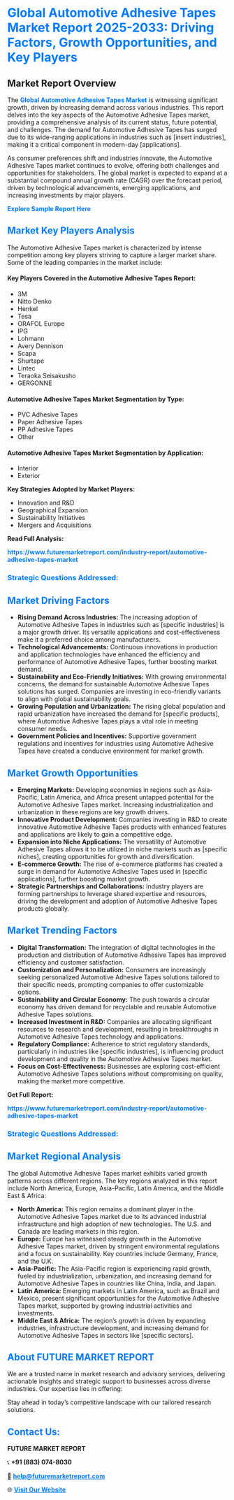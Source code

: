 <h1 style="color: #007BFF;">Global Automotive Adhesive Tapes Market Report 2025-2033: Driving Factors, Growth Opportunities, and Key Players</h1>

<section id="overview">
<h2>Market Report Overview</h2>
<p>The <a href="https://www.futuremarketreport.com/industry-report/automotive-adhesive-tapes-market" style="color: #007BFF; text-decoration: none;"><strong>Global Automotive Adhesive Tapes Market</strong></a> is witnessing significant growth, driven by increasing demand across various industries. This report delves into the key aspects of the Automotive Adhesive Tapes market, providing a comprehensive analysis of its current status, future potential, and challenges. The demand for Automotive Adhesive Tapes has surged due to its wide-ranging applications in industries such as [insert industries], making it a critical component in modern-day [applications].</p>
<p>As consumer preferences shift and industries innovate, the Automotive Adhesive Tapes market continues to evolve, offering both challenges and opportunities for stakeholders. The global market is expected to expand at a substantial compound annual growth rate (CAGR) over the forecast period, driven by technological advancements, emerging applications, and increasing investments by major players.</p>
</section>

<section id="overview">
<p><a href="https://www.futuremarketreport.com/request-sample/reportId=96602" style="color: #007BFF; text-decoration: none;"><strong>Explore Sample Report Here</strong></a></p>
</section>

<section id="key-players">
<h2 style="color: #007BFF;">Market Key Players Analysis</h2>
<p>The Automotive Adhesive Tapes market is characterized by intense competition among key players striving to capture a larger market share. Some of the leading companies in the market include:</p>
<h4>Key Players Covered in the Automotive Adhesive Tapes Report:</h4>
<ul><li>3M</li><li>Nitto Denko</li><li>Henkel</li><li>Tesa</li><li>ORAFOL Europe</li><li>IPG</li><li>Lohmann</li><li>Avery Dennison</li><li>Scapa</li><li>Shurtape</li><li>Lintec</li><li>Teraoka Seisakusho</li><li>GERGONNE</li></ul>
<h4>Automotive Adhesive Tapes Market Segmentation by Type:</h4>
<ul><li>PVC Adhesive Tapes</li><li>Paper Adhesive Tapes</li><li>PP Adhesive Tapes</li><li>Other</li></ul>

<h4>Automotive Adhesive Tapes Market Segmentation by Application:</h4>
<ul><li>Interior</li><li>Exterior</li></ul>
<p><strong>Key Strategies Adopted by Market Players:</strong></p>
<ul>
<li>Innovation and R&D</li>
<li>Geographical Expansion</li>
<li>Sustainability Initiatives</li>
<li>Mergers and Acquisitions</li>
</ul>
</section>

<section>
<p><strong>Read Full Analysis: </strong></p><a href="https://www.futuremarketreport.com/industry-report/automotive-adhesive-tapes-market" style="color: #007BFF; text-decoration: none;"><strong>https://www.futuremarketreport.com/industry-report/automotive-adhesive-tapes-market</strong></a>
<h3 style="color: #007BFF;">Strategic Questions Addressed:</h3>
</section>

<section id="driving-factors">
<h2 style="color: #007BFF;">Market Driving Factors</h2>
<ul>
<li><strong>Rising Demand Across Industries:</strong> The increasing adoption of Automotive Adhesive Tapes in industries such as [specific industries] is a major growth driver. Its versatile applications and cost-effectiveness make it a preferred choice among manufacturers.</li>
<li><strong>Technological Advancements:</strong> Continuous innovations in production and application technologies have enhanced the efficiency and performance of Automotive Adhesive Tapes, further boosting market demand.</li>
<li><strong>Sustainability and Eco-Friendly Initiatives:</strong> With growing environmental concerns, the demand for sustainable Automotive Adhesive Tapes solutions has surged. Companies are investing in eco-friendly variants to align with global sustainability goals.</li>
<li><strong>Growing Population and Urbanization:</strong> The rising global population and rapid urbanization have increased the demand for [specific products], where Automotive Adhesive Tapes plays a vital role in meeting consumer needs.</li>
<li><strong>Government Policies and Incentives:</strong> Supportive government regulations and incentives for industries using Automotive Adhesive Tapes have created a conducive environment for market growth.</li>
</ul>
</section>

<section id="growth-opportunities">
<h2 style="color: #007BFF;">Market Growth Opportunities</h2>
<ul>
<li><strong>Emerging Markets:</strong> Developing economies in regions such as Asia-Pacific, Latin America, and Africa present untapped potential for the Automotive Adhesive Tapes market. Increasing industrialization and urbanization in these regions are key growth drivers.</li>
<li><strong>Innovative Product Development:</strong> Companies investing in R&D to create innovative Automotive Adhesive Tapes products with enhanced features and applications are likely to gain a competitive edge.</li>
<li><strong>Expansion into Niche Applications:</strong> The versatility of Automotive Adhesive Tapes allows it to be utilized in niche markets such as [specific niches], creating opportunities for growth and diversification.</li>
<li><strong>E-commerce Growth:</strong> The rise of e-commerce platforms has created a surge in demand for Automotive Adhesive Tapes used in [specific applications], further boosting market growth.</li>
<li><strong>Strategic Partnerships and Collaborations:</strong> Industry players are forming partnerships to leverage shared expertise and resources, driving the development and adoption of Automotive Adhesive Tapes products globally.</li>
</ul>
</section>

<section id="trending-factors">
<h2 style="color: #007BFF;">Market Trending Factors</h2>
<ul>
<li><strong>Digital Transformation:</strong> The integration of digital technologies in the production and distribution of Automotive Adhesive Tapes has improved efficiency and customer satisfaction.</li>
<li><strong>Customization and Personalization:</strong> Consumers are increasingly seeking personalized Automotive Adhesive Tapes solutions tailored to their specific needs, prompting companies to offer customizable options.</li>
<li><strong>Sustainability and Circular Economy:</strong> The push towards a circular economy has driven demand for recyclable and reusable Automotive Adhesive Tapes solutions.</li>
<li><strong>Increased Investment in R&D:</strong> Companies are allocating significant resources to research and development, resulting in breakthroughs in Automotive Adhesive Tapes technology and applications.</li>
<li><strong>Regulatory Compliance:</strong> Adherence to strict regulatory standards, particularly in industries like [specific industries], is influencing product development and quality in the Automotive Adhesive Tapes market.</li>
<li><strong>Focus on Cost-Effectiveness:</strong> Businesses are exploring cost-efficient Automotive Adhesive Tapes solutions without compromising on quality, making the market more competitive.</li>
</ul>
</section>

<section>
<p><strong>Get Full Report: </strong></p><a href="https://www.futuremarketreport.com/industry-report/automotive-adhesive-tapes-market" style="color: #007BFF; text-decoration: none;"><strong>https://www.futuremarketreport.com/industry-report/automotive-adhesive-tapes-market</strong></a>
<h3 style="color: #007BFF;">Strategic Questions Addressed:</h3>
</section>


<section id="regional-analysis">
<h2 style="color: #007BFF;">Market Regional Analysis</h2>
<p>The global Automotive Adhesive Tapes market exhibits varied growth patterns across different regions. The key regions analyzed in this report include North America, Europe, Asia-Pacific, Latin America, and the Middle East & Africa:</p>
<ul>
<li><strong>North America:</strong> This region remains a dominant player in the Automotive Adhesive Tapes market due to its advanced industrial infrastructure and high adoption of new technologies. The U.S. and Canada are leading markets in this region.</li>
<li><strong>Europe:</strong> Europe has witnessed steady growth in the Automotive Adhesive Tapes market, driven by stringent environmental regulations and a focus on sustainability. Key countries include Germany, France, and the U.K.</li>
<li><strong>Asia-Pacific:</strong> The Asia-Pacific region is experiencing rapid growth, fueled by industrialization, urbanization, and increasing demand for Automotive Adhesive Tapes in countries like China, India, and Japan.</li>
<li><strong>Latin America:</strong> Emerging markets in Latin America, such as Brazil and Mexico, present significant opportunities for the Automotive Adhesive Tapes market, supported by growing industrial activities and investments.</li>
<li><strong>Middle East & Africa:</strong> The region’s growth is driven by expanding industries, infrastructure development, and increasing demand for Automotive Adhesive Tapes in sectors like [specific sectors].</li>
</ul>
</section>

<footer>
<h2 style="color: #007BFF;">About FUTURE MARKET REPORT</h2>
<p>We are a trusted name in market research and advisory services, delivering actionable insights and strategic support to businesses across diverse industries. Our expertise lies in offering:</p>

<p>Stay ahead in today’s competitive landscape with our tailored research solutions.</p>

<h2 style="color: #007BFF;">Contact Us:</h2>
<p><strong>FUTURE MARKET REPORT</strong></p>
<p>📞 <strong>+91 (883) 074-8030</strong></p>
<p>📧 <strong><a href="mailto:help@futuremarketreport.com" style="color: #007BFF;">help@futuremarketreport.com</a></strong></p>
<p>🌐 <strong><a href="https://www.futuremarketreport.com/" style="color: #007BFF;">Visit Our Website</a></strong></p>
</footer>